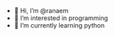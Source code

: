 - 👋 Hi, I’m @ranaem
- 👀 I’m interested in programming 
- 🌱 I’m currently learning python

<!---
ranaem/ranaem is a ✨ special ✨ repository because its `README.md` (this file) appears on your GitHub profile.
You can click the Preview link to take a look at your changes.
--->
